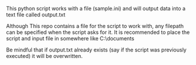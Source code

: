 This python script works with a file (sample.ini) and will output data into a text file called output.txt

Although This repo contains a file for the script to work with, any filepath can be specified when the script asks for it. It is recommended to place the script and input file in somewhere like C:\documents 

Be mindful that if output.txt already exists (say if the script was previously executed) it will be overwritten. 